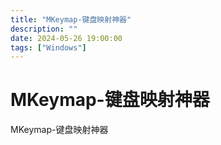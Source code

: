 ```yaml
---
title: "MKeymap-键盘映射神器"
description: ""
date: 2024-05-26 19:00:00
tags: ["Windows"]
---
```


# MKeymap-键盘映射神器

MKeymap-键盘映射神器